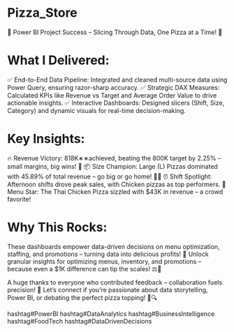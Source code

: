 # Pizza_Store
🚀 Power BI Project Success – Slicing Through Data, One Pizza at a Time! 🚀

# What I Delivered:
✅ End-to-End Data Pipeline: Integrated and cleaned multi-source data using Power Query, ensuring razor-sharp accuracy.
✅ Strategic DAX Measures: Calculated KPIs like Revenue vs Target and Average Order Value to drive actionable insights.
✅ Interactive Dashboards: Designed slicers (Shift, Size, Category) and dynamic visuals for real-time decision-making.

# Key Insights:
🔥 Revenue Victory: 818K∗∗achieved, beating the 800K target by 2.25% – small margins, big wins! 🎯
📦 Size Champion: Large (L) Pizzas dominated with 45.89% of total revenue – go big or go home! 🍕💪
⏰ Shift Spotlight: Afternoon shifts drove peak sales, with Chicken pizzas as top performers.
🌟 Menu Star: The Thai Chicken Pizza sizzled with $43K in revenue – a crowd favorite!


# Why This Rocks:
These dashboards empower data-driven decisions on menu optimization, staffing, and promotions – turning data into delicious profits! 💸
Unlock granular insights for optimizing menus, inventory, and promotions – because even a $1K difference can tip the scales! ⚖️💸

A huge thanks to everyone who contributed feedback – collaboration fuels precision! 🙌
Let’s connect if you’re passionate about data storytelling, Power BI, or debating the perfect pizza topping! 🍍🔍

hashtag#PowerBI hashtag#DataAnalytics hashtag#BusinessIntelligence hashtag#FoodTech hashtag#DataDrivenDecisions
